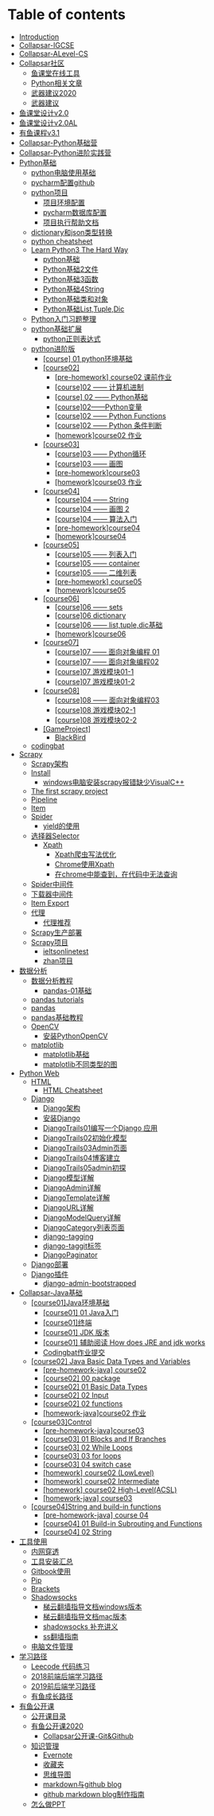 # Table of contents

* [Introduction](README.md)
* [Collapsar-IGCSE](collapsar-igcse.md)
* [Collapsar-ALevel-CS](collapsar-alevel-cs.md)
* [Collapsar社区](collapsar-community/README.md)
  * [鱼课堂在线工具](collapsar-community/yu-ke-tang-zai-xian-gong-ju.md)
  * [Python相关文章](collapsar-community/pythonkai-fa-zhe-nian-du-diao-cha-bao-gao.md)
  * [武器建议2020](collapsar-community/wu-qi-jian-yi-2020.md)
  * [武器建议](collapsar-community/wu-qi-jian-yi.md)
* [鱼课堂设计v2.0](yu-ke-tang-she-ji-v2-0.md)
* [鱼课堂设计v2.0AL](yu-ke-tang-she-ji-v2-0al.md)
* [有鱼课程v3.1](you-yu-ke-cheng-v3-1.md)
* [Collapsar-Python基础营](collapsar-pythonji-chu-ying.md)
* [Collapsar-Python进阶实践营](collapsar-pythonjin-jie-shi-jian-ying.md)
* [Python基础](pythonji-chu/README.md)
  * [python电脑使用基础](pythonji-chu/pythondian-nao-shi-yong-ji-chu.md)
  * [pycharm配置github](pythonji-chu/pycharmpei-zhi-github.md)
  * [python项目](pythonji-chu/pythonxiang-mu-fen-zu/README.md)
    * [项目环境配置](pythonji-chu/pythonxiang-mu-fen-zu/xiang-mu-huan-jing-pei-zhi.md)
    * [pycharm数据库配置](pythonji-chu/pythonxiang-mu-fen-zu/pycharmshu-ju-ku-pei-zhi.md)
    * [项目执行帮助文档](pythonji-chu/pythonxiang-mu-fen-zu/xiang-mu-zhi-xing-bang-zhu-wen-dang.md)
  * [dictionary和json类型转换](pythonji-chu/dictionaryhe-json-lei-xing-zhuan-huan.md)
  * [python cheatsheet](pythonji-chu/python-cheatsheet.md)
  * [Learn Python3 The Hard Way](pythonji-chu/learn-python3-the-hard-way/README.md)
    * [python基础](pythonji-chu/learn-python3-the-hard-way/pythonji-chu.md)
    * [Python基础2文件](pythonji-chu/learn-python3-the-hard-way/pythonji-chu-2-wen-jian.md)
    * [Python基础3函数](pythonji-chu/learn-python3-the-hard-way/pythonji-chu-3-han-shu.md)
    * [Python基础4String](pythonji-chu/learn-python3-the-hard-way/pythonji-chu-4string.md)
    * [Python基础类和对象](pythonji-chu/learn-python3-the-hard-way/pythonji-chu-lei-he-dui-xiang.md)
    * [Python基础List,Tuple,Dic](pythonji-chu/learn-python3-the-hard-way/pythonji-chu-list-tuple-dic.md)
  * [Python入门习题整理](pythonji-chu/pythonru-men-xi-ti-zheng-li.md)
  * [python基础扩展](pythonji-chu/pythonji-chu-kuo-zhan/README.md)
    * [python正则表达式](pythonji-chu/pythonji-chu-kuo-zhan/pythonzheng-ze-biao-da-shi.md)
  * [python进阶版](pythonji-chu/pythonjin-jie-ban/README.md)
    * [\[course\] 01 python环境基础](pythonji-chu/pythonjin-jie-ban/course-01-pythonhuan-jing-ji-chu.md)
    * [\[course02\]](pythonji-chu/pythonjin-jie-ban/course02/README.md)
      * [\[pre-homework\] course02 课前作业](pythonji-chu/pythonjin-jie-ban/course02/pre-homework-course02-ke-qian-zuo-ye.md)
      * [\[course\]02 —— 计算机进制](pythonji-chu/pythonjin-jie-ban/course02/course02-ji-suan-ji-jin-zhi.md)
      * [\[course\] 02 —— Python基础](pythonji-chu/pythonjin-jie-ban/course02/course-02-pythonji-chu.md)
      * [\[course\]02——Python变量](pythonji-chu/pythonjin-jie-ban/course02/course02pythonbian-liang.md)
      * [\[course\]02 —— Python Functions](pythonji-chu/pythonjin-jie-ban/course02/course02-python-functions.md)
      * [\[course\]02 —— Python 条件判断](pythonji-chu/pythonjin-jie-ban/course02/course02-python-tiao-jian-pan-duan.md)
      * [\[homework\]course02 作业](pythonji-chu/pythonjin-jie-ban/course02/homeworkcourse02-zuo-ye.md)
    * [\[course03\]](pythonji-chu/pythonjin-jie-ban/course03/README.md)
      * [\[course\]03 —— Python循环](pythonji-chu/pythonjin-jie-ban/course03/course03-pythonxun-huan.md)
      * [\[course\]03 —— 画图](pythonji-chu/pythonjin-jie-ban/course03/course03-hua-tu.md)
      * [\[pre-homework\]course03](pythonji-chu/pythonjin-jie-ban/course03/pre-homeworkcourse03.md)
      * [\[homework\]course03 作业](pythonji-chu/pythonjin-jie-ban/course03/homeworkcourse03-zuo-ye.md)
    * [\[course04\]](pythonji-chu/pythonjin-jie-ban/course04/README.md)
      * [\[course\]04 —— String](pythonji-chu/pythonjin-jie-ban/course04/course04-string.md)
      * [\[course\]04 —— 画图 2](pythonji-chu/pythonjin-jie-ban/course04/course04-hua-tu-2.md)
      * [\[course\]04 —— 算法入门](pythonji-chu/pythonjin-jie-ban/course04/course04-suan-fa-ru-men.md)
      * [\[pre-homework\]course04](pythonji-chu/pythonjin-jie-ban/course04/pre-homeworkcourse04.md)
      * [\[homework\]course04](pythonji-chu/pythonjin-jie-ban/course04/homeworkcourse04.md)
    * [\[course05\]](pythonji-chu/pythonjin-jie-ban/course05/README.md)
      * [\[course\]05 —— 列表入门](pythonji-chu/pythonjin-jie-ban/course05/course05-lie-biao-ru-men.md)
      * [\[course\]05 —— container](pythonji-chu/pythonjin-jie-ban/course05/course05-container.md)
      * [\[course\]05 —— 二维列表](pythonji-chu/pythonjin-jie-ban/course05/course05-er-wei-lie-biao.md)
      * [\[pre-homework\] course05](pythonji-chu/pythonjin-jie-ban/course05/pre-homework-course05.md)
      * [\[homework\]course05](pythonji-chu/pythonjin-jie-ban/course05/homeworkcourse05.md)
    * [\[course06\]](pythonji-chu/pythonjin-jie-ban/course06/README.md)
      * [\[course\]06 —— sets](pythonji-chu/pythonjin-jie-ban/course06/course05-sets.md)
      * [\[course\]06 dictionary](pythonji-chu/pythonjin-jie-ban/course06/course05-dictionary.md)
      * [\[course\]06 —— list,tuple,dic基础](pythonji-chu/pythonjin-jie-ban/course06/course05-listtupledicji-chu.md)
      * [\[homework\]course06](pythonji-chu/pythonjin-jie-ban/course06/homeworkcourse06.md)
    * [\[course07\]](pythonji-chu/pythonjin-jie-ban/course07/README.md)
      * [\[course\]07 —— 面向对象编程 01](pythonji-chu/pythonjin-jie-ban/course07/course07-mian-xiang-dui-xiang-bian-cheng-01.md)
      * [\[course\]07 —— 面向对象编程02](pythonji-chu/pythonjin-jie-ban/course07/course07-mian-xiang-dui-xiang-bian-cheng-02.md)
      * [\[course\]07 游戏模块01-1](pythonji-chu/pythonjin-jie-ban/course07/course07-you-xi-mo-kuai-01.md)
      * [\[course\]07 游戏模块01-2](pythonji-chu/pythonjin-jie-ban/course07/course07-you-xi-mo-kuai-01-2.md)
    * [\[course08\]](pythonji-chu/pythonjin-jie-ban/course08/README.md)
      * [\[course\]08 —— 面向对象编程03](pythonji-chu/pythonjin-jie-ban/course08/course08-mian-xiang-dui-xiang-bian-cheng-03.md)
      * [\[course\]08 游戏模块02-1](pythonji-chu/pythonjin-jie-ban/course08/course08-you-xi-mo-kuai-02-1.md)
      * [\[course\]08 游戏模块02-2](pythonji-chu/pythonjin-jie-ban/course08/course08-you-xi-mo-kuai-02-2.md)
    * [\[GameProject\]](pythonji-chu/pythonjin-jie-ban/gameproject/README.md)
      * [BlackBird](pythonji-chu/pythonjin-jie-ban/gameproject/blackbird.md)
  * [codingbat](pythonji-chu/codingbat.md)
* [Scrapy](scrapy/README.md)
  * [Scrapy架构](scrapy/scrapyjia-gou.md)
  * [Install](scrapy/introduction/README.md)
    * [windows电脑安装scrapy报错缺少VisualC++](scrapy/introduction/windowsdian-nao-an-zhuang-scrapy-bao-cuo-que-shao-visualc-++.md)
  * [The first scrapy project](scrapy/the-first-scrapy-project.md)
  * [Pipeline](scrapy/pipeline.md)
  * [Item](scrapy/item.md)
  * [Spider](scrapy/spider/README.md)
    * [yield的使用](scrapy/spider/yieldde-shi-yong.md)
  * [选择器Selector](scrapy/xuan-zeqi-selector/README.md)
    * [Xpath](scrapy/xuan-zeqi-selector/xpath/README.md)
      * [Xpath爬虫写法优化](scrapy/xuan-zeqi-selector/xpath/xpathpa-chong-xie-fa-you-hua.md)
      * [Chrome使用Xpath](scrapy/xuan-zeqi-selector/xpath/chromeshi-yong-xpath.md)
      * [在chrome中能查到，在代码中无法查询](scrapy/xuan-zeqi-selector/xpath/zai-chrome-zhong-neng-cha-dao-ff0c-zai-dai-ma-zhong-wu-fa-cha-xun.md)
  * [Spider中间件](scrapy/spiderzhong-jian-jian.md)
  * [下载器中间件](scrapy/xia-zai-qi-zhong-jian-jian.md)
  * [Item Export](scrapy/item-export.md)
  * [代理](scrapy/dai-li/README.md)
    * [代理推荐](scrapy/dai-li/dai-li-tui-jian.md)
  * [Scrapy生产部署](scrapy/scrapysheng-chan-bu-shu.md)
  * [Scrapy项目](scrapy/scrapyxiang-mu/README.md)
    * [ieltsonlinetest](scrapy/scrapyxiang-mu/ieltsonlinetestxiang-mu.md)
    * [zhan项目](scrapy/scrapyxiang-mu/zhanxiang-mu.md)
* [数据分析](shu-ju-fen-xi/README.md)
  * [数据分析教程](shu-ju-fen-xi/dataanalysis\_tu/README.md)
    * [pandas-01基础](shu-ju-fen-xi/dataanalysis\_tu/pandas01jichu.md)
  * [pandas tutorials](shu-ju-fen-xi/pandas-tutorials.md)
  * [pandas](shu-ju-fen-xi/pandas.md)
  * [pandas基础教程](shu-ju-fen-xi/pandasji-chu-jiao-cheng.md)
  * [OpenCV](shu-ju-fen-xi/opencv/README.md)
    * [安装PythonOpenCV](shu-ju-fen-xi/opencv/an-zhuang-pythonopencv.md)
  * [matplotlib](shu-ju-fen-xi/matplotlib/README.md)
    * [matplotlib基础](shu-ju-fen-xi/matplotlib/matplotlibji-chu.md)
    * [matplotlib不同类型的图](shu-ju-fen-xi/matplotlib/matplotlibbu-tong-lei-xing-de-tu.md)
* [Python Web](python-web/README.md)
  * [HTML](python-web/html/README.md)
    * [HTML Cheatsheet](python-web/html/html-cheatsheet.md)
  * [Django](python-web/django/README.md)
    * [Django架构](python-web/django/djangojia-gou.md)
    * [安装Django](python-web/django/an-zhuang-django.md)
    * [DjangoTrails01编写一个Django 应用](python-web/django/djangotrails01bian-xie-yi-ge-django-ying-yong.md)
    * [DjangoTrails02初始化模型](python-web/django/djangotrails02chu-shi-hua-mo-xing.md)
    * [DjangoTrails03Admin页面](python-web/django/djangotrails03adminye-mian.md)
    * [DjangoTrails04博客建立](python-web/django/djangotrails04blog.md)
    * [DjangoTrails05admin初探](python-web/django/djangotrails05adminchu-tan.md)
    * [Django模型详解](python-web/django/djangomo-xing-xiang-jie.md)
    * [DjangoAdmin详解](python-web/django/djangoadminxiang-jie.md)
    * [DjangoTemplate详解](python-web/django/djangotemplatexiang-jie.md)
    * [DjangoURL详解](python-web/django/djangourl.md)
    * [DjangoModelQuery详解](python-web/django/djangomodelqueryxiang-jie.md)
    * [DjangoCategory列表页面](python-web/django/djangocategorylie-biao-ye-mian.md)
    * [django-tagging](python-web/django/django-tagging.md)
    * [django-taggit标签](python-web/django/django-taggitbiao-qian.md)
    * [DjangoPaginator](python-web/django/djangopaginator.md)
  * [Django部署](python-web/djangobu-shu.md)
  * [Django插件](python-web/django-cha-jian/README.md)
    * [django-admin-bootstrapped](python-web/django-cha-jian/django-admin-bootstrapped.md)
* [Collapsar-Java基础](collapsar-java-baisc/README.md)
  * [\[course01\]Java环境基础](collapsar-java-baisc/course01-java-enviorment-basic/README.md)
    * [\[course01\] 01 Java入门](collapsar-java-baisc/course01-java-enviorment-basic/course-01-java-trails.md)
    * [\[course01\]终端](collapsar-java-baisc/course01-java-enviorment-basic/course-01-terminal.md)
    * [\[course01\] JDK 版本](collapsar-java-baisc/course01-java-enviorment-basic/course-01-jdk-version.md)
    * [\[course01\] 辅助阅读 How does JRE and jdk works](collapsar-java-baisc/course01-java-enviorment-basic/course-01-how-does-jdk-works.md)
    * [Codingbat作业提交](collapsar-java-baisc/course01-java-enviorment-basic/codingbat-zuo-ye-ti-jiao.md)
  * [\[course02\] Java Basic Data Types and Variables](collapsar-java-baisc/course02java-bian-liang/README.md)
    * [\[pre-homework-java\] course02](collapsar-java-baisc/course02java-bian-liang/pre-homework-java-course02.md)
    * [\[course02\] 00 package](collapsar-java-baisc/course02java-bian-liang/course02-00-package.md)
    * [\[course02\] 01 Basic Data Types](collapsar-java-baisc/course02java-bian-liang/course02-01-basic-data-types.md)
    * [\[course02\] 02 Input](collapsar-java-baisc/course02java-bian-liang/course02-02-input.md)
    * [\[course02\] 02 functions](collapsar-java-baisc/course02java-bian-liang/course02-02-functions.md)
    * [\[homework-java\]course02 作业](collapsar-java-baisc/course02java-bian-liang/homeworkjavacourse02-zuo-ye.md)
  * [\[course03\]Control](collapsar-java-baisc/course03-control/README.md)
    * [\[pre-homework-java\]course03](collapsar-java-baisc/course03-control/pre-homework-java-course03.md)
    * [\[course03\] 01 Blocks and If Branches](collapsar-java-baisc/course03-control/course03-01-blocks-and-if-branches.md)
    * [\[course03\] 02 While Loops](collapsar-java-baisc/course03-control/course03-02-while-loops.md)
    * [\[course03\] 03 for loops](collapsar-java-baisc/course03-control/course03-03-for-loops.md)
    * [\[course03\] 04 switch case](collapsar-java-baisc/course03-control/course03-04-switch-case.md)
    * [\[homework\] course02 (LowLevel)](collapsar-java-baisc/course03-control/homework-course02-lowlevel.md)
    * [\[homework\] course02 Intermediate](collapsar-java-baisc/course03-control/homework-course02-intermediate.md)
    * [\[homework\] course02 High-Level(ACSL)](collapsar-java-baisc/course03-control/homework-course02-high-level-acsl.md)
    * [\[homework-java\] course03](collapsar-java-baisc/course03-control/homework-java-course03.md)
  * [\[course04\]String and build-in functions](collapsar-java-baisc/course04-string-and-build-in-functions/README.md)
    * [\[pre-homework-java\] course 04](collapsar-java-baisc/course04-string-and-build-in-functions/pre-homework-java-course-04.md)
    * [\[course04\] 01 Build-in Subrouting and Functions](collapsar-java-baisc/course04-string-and-build-in-functions/course04-01-build-in-subrouting-and-functions.md)
    * [\[course04\] 02 String](collapsar-java-baisc/course04-string-and-build-in-functions/course04-02-string.md)
* [工具使用](gong-ju-shi-yong/README.md)
  * [内网穿透](gong-ju-shi-yong/home-pc-proxy.md)
  * [工具安装汇总](gong-ju-shi-yong/gong-ju-an-zhuang-hui-zong.md)
  * [Gitbook使用](gong-ju-shi-yong/gitbookshi-yong.md)
  * [Pip](gong-ju-shi-yong/pip.md)
  * [Brackets](gong-ju-shi-yong/brackets.md)
  * [Shadowsocks](gong-ju-shi-yong/shadowsocks/README.md)
    * [梯云翻墙指导文档windows版本](gong-ju-shi-yong/shadowsocks/ti-yun-fan-qiang-zhi-dao-wen-dang-windows-ban-ben.md)
    * [梯云翻墙指导文档mac版本](gong-ju-shi-yong/shadowsocks/ti-yun-fan-qiang-zhi-dao-wen-dang-mac-ban-ben.md)
    * [shadowsocks 补充讲义](gong-ju-shi-yong/shadowsocks/shadowsocks-bu-chong-jiang-yi.md)
    * [ss翻墙指南](gong-ju-shi-yong/shadowsocks/ssfan-qiang-zhi-nan.md)
  * [电脑文件管理](gong-ju-shi-yong/dian-nao-wen-jian-guan-li.md)
* [学习路径](xue-xi-lu-jing/README.md)
  * [Leecode 代码练习](xue-xi-lu-jing/leecode-dai-ma-lian-xi.md)
  * [2018前端后端学习路径](xue-xi-lu-jing/2018qian-duan-hou-duan-xue-xi-lu-jing.md)
  * [2019前后端学习路径](xue-xi-lu-jing/2019qian-hou-duan-xue-xi-lu-jing.md)
  * [有鱼成长路径](xue-xi-lu-jing/you-yu-fa-zhan-lu-jing.md)
* [有鱼公开课](you-yu-gong-kai-ke/README.md)
  * [公开课目录](you-yu-gong-kai-ke/gong-kai-ke-mu-lu.md)
  * [有鱼公开课2020](you-yu-gong-kai-ke/you-yu-gong-kai-ke-2020/README.md)
    * [Collapsar公开课-Git\&Github](you-yu-gong-kai-ke/you-yu-gong-kai-ke-2020/collapsargong-kai-8bfe-git-and-github.md)
  * [知识管理](you-yu-gong-kai-ke/zhi-shi-guan-li/README.md)
    * [Evernote](you-yu-gong-kai-ke/zhi-shi-guan-li/evernote.md)
    * [收藏夹](you-yu-gong-kai-ke/zhi-shi-guan-li/shou-cang-jia.md)
    * [思维导图](you-yu-gong-kai-ke/zhi-shi-guan-li/si-wei-dao-tu.md)
    * [markdown与github blog](you-yu-gong-kai-ke/zhi-shi-guan-li/markdownyu-githubblog.md)
    * [github markdown blog制作指南](you-yu-gong-kai-ke/zhi-shi-guan-li/github-markdown-blogzhi-zuo-zhi-nan.md)
  * [怎么做PPT](you-yu-gong-kai-ke/zen-yao-zuo-ppt.md)
